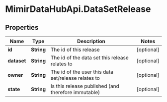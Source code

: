 # MimirDataHubApi.DataSetRelease

## Properties
Name | Type | Description | Notes
------------ | ------------- | ------------- | -------------
**id** | **String** | The id of this release | [optional] 
**dataset** | **String** | The id of the data set this release relates to | [optional] 
**owner** | **String** | The id of the user this data set/release relates to | [optional] 
**state** | **String** | Is this release published (and therefore immutable) | [optional] 


